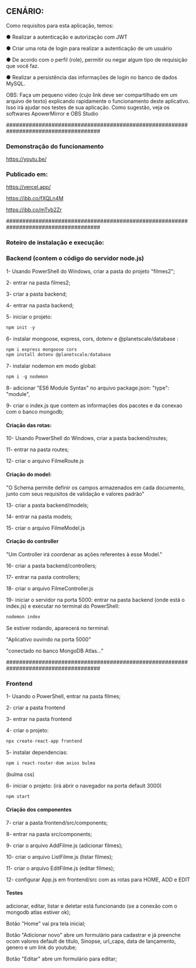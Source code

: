 ## CENÁRIO: 
Como requisitos para esta aplicação, temos:

● Realizar a autenticação e autorização com JWT

● Criar uma rota de login para realizar a autenticação de um usuário

● De acordo com o perfil (role), permitir ou negar algum tipo de requisição que você faz.

● Realizar a persistência das informações de login no banco de dados MySQL.


OBS: Faça um pequeno vídeo (cujo link deve ser compartilhado em um arquivo de texto) explicando
rapidamente o funcionamento deste aplicativo. Isso irá ajudar nos testes de sua aplicação. Como
sugestão, veja os softwares ApowerMirror e OBS Studio


#####################################################################################

### Demonstração do funcionamento

https://youtu.be/
### Publicado em:

https://vercel.app/

https://ibb.co/fXQLn4M

https://ibb.co/mTvb2Zr

#####################################################################################
### Roteiro de instalação e execução:

### Backend (contem o código do servidor node.js)

1- Usando PowerShell do Windows, criar a pasta do projeto "filmes2";

2- entrar na pasta filmes2;

3- criar a pasta backend;

4- entrar na pasta backend;

5- iniciar o projeto: 
~~~javascript
npm init -y
~~~

6- instalar mongoose, express, cors, dotenv e @planetscale/database : 
~~~javascript
npm i express mongoose cors
npm install dotenv @planetscale/database
~~~

7- instalar nodemon em modo global: 
~~~javascript
npm i -g nodemon
~~~

8- adicionar "ES6 Module Syntax" no arquivo package.json: "type": "module",

9- criar o index.js que contem as informações dos pacotes e da conexao com o banco mongodb;

#### Criação das rotas:

10- Usando PowerShell do Windows, criar a pasta backend/routes;

11- entrar na pasta routes;

12- criar o arquivo FilmeRoute.js

#### Criação do model:

"O Schema permite definir os campos armazenados em cada documento, junto com seus requisitos de  validação e valores padrão"

13- criar a pasta backend/models;

14- entrar na pasta models;

15- criar o arquivo FilmeModel.js

#### Criação do controller

"Um Controller irá coordenar as ações referentes à esse Model."

16- criar a pasta backend/controllers;

17- entrar na pasta controllers;

18- criar o arquivo FilmeController.js

19- iniciar o servidor na porta 5000: entrar na pasta backend (onde está o index.js) e executar no terminal do PowerShell: 
~~~ javascript
nodemon index
~~~

Se estiver rodando, aparecerá no terminal:

"Aplicativo ouvindo na porta 5000"

"conectado no banco MongoDB Atlas..."

#####################################################################################

### Frontend

1- Usando o PowerShell, entrar na pasta filmes;

2- criar a pasta frontend

3- entrar na pasta frontend

4- criar o projeto: 
~~~ javascript
npx create-react-app frontend
~~~

5- instalar dependencias: 
~~~ javascript
npm i react-router-dom axios bulma
~~~
(bulma css)

6- iniciar o projeto: (irá abrir o navegador na porta default 3000)
~~~ javascript
npm start
~~~

#### Criação dos componentes

7- criar a pasta frontend/src/components;

8- entrar na pasta src/components;

9- criar o arquivo AddFilme.js (adicionar filmes);

10- criar o arquivo ListFilme.js (listar filmes);

11- criar o arquivo EditFilme.js (editar filmes);

12- configurar App.js em frontend/src com as rotas para HOME, ADD e EDIT

#### Testes

adicionar, editar, listar e deletar está funcionando (se a conexão com o mongodb atlas estiver ok);

Botão "Home" vai pra tela inicial;

Botão "Adicionar novo" abre um formulário para cadastrar e já preenche ocom valores default de título, Sinopse, url_capa, data de lançamento, genero e um link do youtube;


Botão "Editar" abre um formulário para editar;
